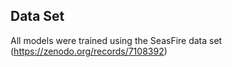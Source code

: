## Data Set
All models were trained using the SeasFire data set (https://zenodo.org/records/7108392)



